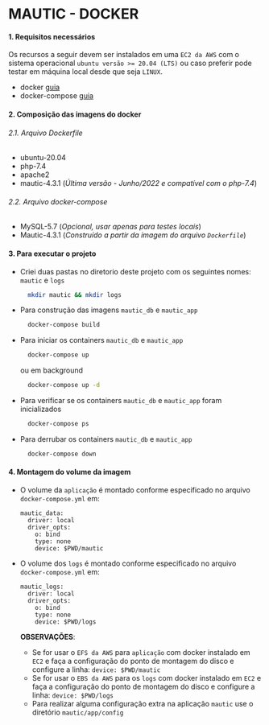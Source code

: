 # MAUTIC - DOCKER

#### 1. Requisitos necessários 

Os recursos a seguir devem ser instalados em uma `EC2 da AWS` com o sistema operacional `ubuntu versão >= 20.04 (LTS)` ou caso preferir pode testar em máquina local desde que seja `LINUX`.
- docker [guia](https://docs.docker.com/engine/install/ubuntu)
- docker-compose [guia](https://github.com/Yelp/docker-compose/blob/master/docs/install.md)

#### 2.  Composição das imagens do docker

###### 2.1. Arquivo Dockerfile
  - ubuntu-20.04
  - php-7.4
  - apache2
  - mautic-4.3.1 (*Última versão - Junho/2022 e compatível com o php-7.4*)

###### 2.2. Arquivo docker-compose
  - MySQL-5.7 (*Opcional, usar apenas para testes locais*)
  - Mautic-4.3.1 (*Construído a partir da imagem do arquivo `Dockerfile`*)


#### 3.  Para executar o projeto

* Criei duas pastas no diretorio deste projeto com os seguintes nomes: `mautic` e `logs`
    ```bash
      mkdir mautic && mkdir logs
    ```

* Para construção das imagens `mautic_db` e `mautic_app`
    ```bash
      docker-compose build
    ```

* Para iniciar os containers `mautic_db` e `mautic_app`
    ```bash
      docker-compose up
    ```
    ou em background
    ```bash
      docker-compose up -d
    ```

* Para verificar se os containers `mautic_db` e `mautic_app` foram inicializados
    ```bash
      docker-compose ps
    ```
* Para derrubar os containers `mautic_db` e `mautic_app`
    ```bash
      docker-compose down
    ```

#### 4.  Montagem do volume da imagem

- O volume da `aplicação` é montado conforme especificado no arquivo `docker-compose.yml` em:

    ```
    mautic_data:
      driver: local
      driver_opts:
        o: bind
        type: none
        device: $PWD/mautic
    ```
- O volume dos `logs` é montado conforme especificado no arquivo `docker-compose.yml` em:

    ```
    mautic_logs:
      driver: local
      driver_opts:
        o: bind
        type: none
        device: $PWD/logs
    ```
  **OBSERVAÇÕES**: 
  - Se for usar o `EFS da AWS` para `aplicação` com docker instalado em `EC2` e faça a configuração do ponto de montagem do disco e configure a linha: `device: $PWD/mautic`
  - Se for usar o `EBS da AWS` para os `logs` com docker instalado em `EC2` e faça a configuração do ponto de montagem do disco e configure a linha: `device: $PWD/logs`
  - Para realizar alguma configuração extra na aplicação `mautic` use o diretório `mautic/app/config`


